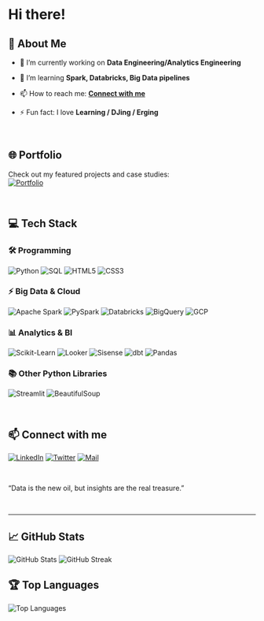 # Hi there!


## 🚀 About Me
- 🔭 I’m currently working on **Data Engineering/Analytics Engineering**
- 🌱 I’m learning **Spark, Databricks, Big Data pipelines**

- 📫 How to reach me: **[Connect with me](#-connect-with-me)**
- ⚡ Fun fact: I love **Learning / DJing / Erging**

<br>

## 🌐 Portfolio
Check out my featured projects and case studies: <br> 
[![Portfolio](https://img.shields.io/badge/My%20Portfolio-2ECC71?style=for-the-badge&logo=githubpages&logoColor=white)](https://github.com/1Elral4/my-portfolio)


<br>


## 💻 Tech Stack

### 🛠 Programming
![Python](https://img.shields.io/badge/Python-3776AB?style=for-the-badge&logo=python&logoColor=white)
![SQL](https://img.shields.io/badge/SQL-4479A1?style=for-the-badge&logo=postgresql&logoColor=white)
![HTML5](https://img.shields.io/badge/HTML5-E34F26?style=for-the-badge&logo=html5&logoColor=white)
![CSS3](https://img.shields.io/badge/CSS3-1572B6?style=for-the-badge&logo=css3&logoColor=white)

### ⚡ Big Data & Cloud
![Apache Spark](https://img.shields.io/badge/Apache_Spark-E25A1C?style=for-the-badge&logo=apache-spark&logoColor=white)
![PySpark](https://img.shields.io/badge/PySpark-E25A1C?style=for-the-badge&logo=apache-spark&logoColor=white)
![Databricks](https://img.shields.io/badge/Databricks-FF6F00?style=for-the-badge&logo=databricks&logoColor=white)
![BigQuery](https://img.shields.io/badge/BigQuery-F9AB00?style=for-the-badge&logo=googlebigquery&logoColor=white)
![GCP](https://img.shields.io/badge/GCP-F94237?style=for-the-badge&logo=googlecloud&logoColor=white)

### 📊 Analytics & BI
![Scikit-Learn](https://img.shields.io/badge/Scikit--Learn-F7931E?style=for-the-badge&logo=scikit-learn&logoColor=white)
![Looker](https://img.shields.io/badge/Looker-00B9F1?style=for-the-badge&logo=looker&logoColor=white)
![Sisense](https://img.shields.io/badge/Sisense-0073E6?style=for-the-badge&logo=sisense&logoColor=white)
![dbt](https://img.shields.io/badge/dbt-FF0000?style=for-the-badge&logo=dbt-labs&logoColor=white)
![Pandas](https://img.shields.io/badge/Pandas-150458?style=for-the-badge&logo=pandas&logoColor=white)

### 📚 Other Python Libraries
![Streamlit](https://img.shields.io/badge/Streamlit-FF4B4B?style=for-the-badge&logo=streamlit&logoColor=white)
![BeautifulSoup](https://img.shields.io/badge/BeautifulSoup-3776AB?style=for-the-badge&logo=python&logoColor=white)


<br>

## 📫 Connect with me
[![LinkedIn](https://img.shields.io/badge/LinkedIn-0A66C2?style=for-the-badge&logo=linkedin&logoColor=white)](https://www.linkedin.com/in/daniel-guerra-carvajal-bb3151103/)
[![Twitter](https://img.shields.io/badge/Twitter-1DA1F2?style=for-the-badge&logo=twitter&logoColor=white)](https://twitter.com/1elral4)
[![Mail](https://img.shields.io/badge/Email-D14836?style=for-the-badge&logo=gmail&logoColor=white)](mailto:dan.guerra.car@gmail.com)


<br>

“Data is the new oil, but insights are the real treasure.”

<br>

---

## 📈 GitHub Stats
![GitHub Stats](https://github-readme-stats.vercel.app/api?username=1Elral4&show_icons=true&theme=radical)
![GitHub Streak](https://github-readme-streak-stats.herokuapp.com/?user=1Elral4)


## 🏆 Top Languages
![Top Languages](https://github-readme-stats.vercel.app/api/top-langs/?username=1Elral4&layout=compact&theme=radical)

<br>
